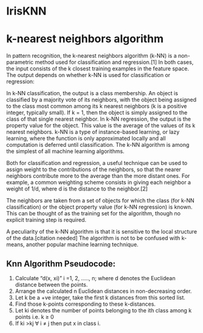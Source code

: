 # IrisKNN
# k-nearest neighbors algorithm
In pattern recognition, the k-nearest neighbors algorithm (k-NN) is a non-parametric method used for classification and regression.[1] In both cases, the input consists of the k closest training examples in the feature space. The output depends on whether k-NN is used for classification or regression:

In k-NN classification, the output is a class membership. An object is classified by a majority vote of its neighbors, with the object being assigned to the class most common among its k nearest neighbors (k is a positive integer, typically small). If k = 1, then the object is simply assigned to the class of that single nearest neighbor.
In k-NN regression, the output is the property value for the object. This value is the average of the values of its k nearest neighbors.
k-NN is a type of instance-based learning, or lazy learning, where the function is only approximated locally and all computation is deferred until classification. The k-NN algorithm is among the simplest of all machine learning algorithms.

Both for classification and regression, a useful technique can be used to assign weight to the contributions of the neighbors, so that the nearer neighbors contribute more to the average than the more distant ones. For example, a common weighting scheme consists in giving each neighbor a weight of 1/d, where d is the distance to the neighbor.[2]

The neighbors are taken from a set of objects for which the class (for k-NN classification) or the object property value (for k-NN regression) is known. This can be thought of as the training set for the algorithm, though no explicit training step is required.

A peculiarity of the k-NN algorithm is that it is sensitive to the local structure of the data.[citation needed] The algorithm is not to be confused with k-means, another popular machine learning technique.

## Knn Algorithm Pseudocode:
1. Calculate “d(x, xi)” i =1, 2, ….., n; where d denotes the Euclidean distance between the points.
2. Arrange the calculated n Euclidean distances in non-decreasing order.
3. Let k be a +ve integer, take the first k distances from this sorted list.
4. Find those k-points corresponding to these k-distances.
5. Let ki denotes the number of points belonging to the ith class among k points i.e. k ≥ 0
6. If ki >kj ∀ i ≠ j then put x in class i.
